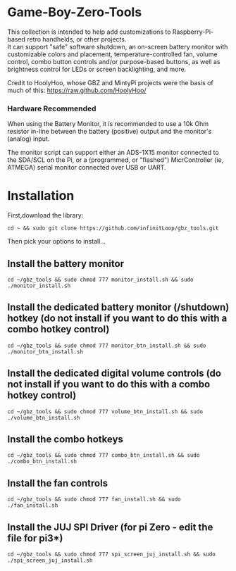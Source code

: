 # Game-Boy-Zero-Tools

This collection is intended to help add customizations to Raspberry-Pi-based retro handhelds, or other projects.  
It can support "safe" software shutdown, an on-screen battery monitor with customizable colors and placement, 
temperature-controlled fan, volume control, combo button controls and/or purpose-based buttons, 
as well as brightness control for LEDs or screen backlighting, and more.

Credit to HoolyHoo, whose GBZ and MintyPi projects were the basis of much of this: https://raw.github.com/HoolyHoo/

### Hardware Recommended

When using the Battery Monitor, it is recommended to use a 10k Ohm resistor in-line between the battery (positive) output and the monitor's (analog) input.

The monitor script can support either an ADS-1X15 monitor connected to the SDA/SCL on the Pi, or a (programmed, or "flashed") MicrController (ie, ATMEGA) serial monitor connected over USB or UART.

# Installation

First,download the library:
```
cd ~ && sudo git clone https://github.com/infinitLoop/gbz_tools.git
```

Then pick your options to install...

## Install the battery monitor
```
cd ~/gbz_tools && sudo chmod 777 monitor_install.sh && sudo ./monitor_install.sh
```
## Install the dedicated battery monitor (/shutdown) hotkey  (do not install if you want to do this with a combo hotkey control)
```
cd ~/gbz_tools && sudo chmod 777 monitor_btn_install.sh && sudo ./monitor_btn_install.sh
```
## Install the dedicated digital volume controls (do not install if you want to do this with a combo hotkey control)
```
cd ~/gbz_tools && sudo chmod 777 volume_btn_install.sh && sudo ./volume_btn_install.sh
```
## Install the combo hotkeys
```
cd ~/gbz_tools && sudo chmod 777 combo_btn_install.sh && sudo ./combo_btn_install.sh
```
## Install the fan controls
```
cd ~/gbz_tools && sudo chmod 777 fan_install.sh && sudo ./fan_install.sh
```
## Install the JUJ SPI Driver (for pi Zero - edit the file for pi3*)
```
cd ~/gbz_tools && sudo chmod 777 spi_screen_juj_install.sh && sudo ./spi_screen_juj_install.sh
```
